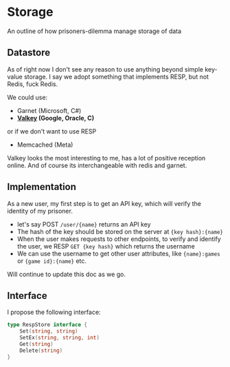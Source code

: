 # Storage
An outline of how prisoners-dilemma manage storage of data

## Datastore
As of right now I don't see any reason to use anything beyond simple key-value storage. I say we adopt something that implements RESP, but not Redis, fuck Redis.

We could use:
- Garnet (Microsoft, C#)
- **[Valkey](https://github.com/valkey-io/valkey) (Google, Oracle, C)**

or if we don't want to use RESP
- Memcached (Meta)

Valkey looks the most interesting to me, has a lot of positive reception online. And of course its interchangeable with redis and garnet.

## Implementation
As a new user, my first step is to get an API key, which will verify the identity of my prisoner.
- let's say POST `/user/{name}` returns an API key
- The hash of the key should be stored on the server at `{key hash}:{name}`
- When the user makes requests to other endpoints, to verify and identify the user, we RESP `GET {key hash}` which returns the username
- We can use the username to get other user attributes, like `{name}:games` or `{game id}:{name}` etc.

Will continue to update this doc as we go.

## Interface
I propose the following interface:
```go
type RespStore interface {
    Set(string, string)
    SetEx(string, string, int)
    Get(string)
    Delete(string)
}
```